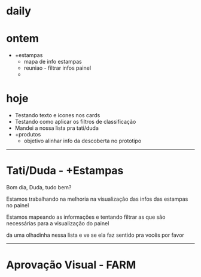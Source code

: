 # daily

# ontem
- +estampas
  - mapa de info estampas
  - reuniao - filtrar infos painel
  - 

# hoje
- Testando texto e icones nos cards
- Testando como aplicar os filtros de classificação
- Mandei a nossa lista pra tati/duda
- +produtos
  - objetivo alinhar info da descoberta no prototipo

---

# Tati/Duda - +Estampas

Bom dia, Duda, tudo bem?

Estamos trabalhando na melhoria na visualização das infos das estampas no painel

Estamos mapeando as informações e tentando filtrar as que são necessárias para a visualização do painel

da uma olhadinha nessa lista e ve se ela faz sentido pra vocês por favor

---

# Aprovação Visual - FARM

